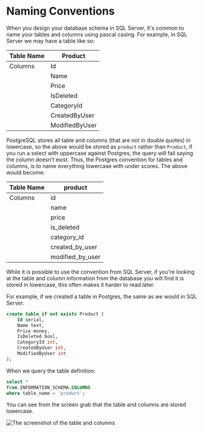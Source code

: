 # Naming Conventions

When you design your database schema in SQL Server, it's common to name your tables and columns using pascal casing. For example, in SQL Server we may have a table like so:

| Table Name | Product          |
|------------|------------------|
| Columns    | Id               |
|            | Name             |
|            | Price            |
|            | IsDeleted        |
|            | CategoryId       |
|            | CreatedByUser    |
|            | ModifiedByUser   |

PostgreSQL stores all table and columns (that are not in double quotes) in lowercase, so the above would be stored as `product` rather than `Product`, if you run a select with uppercase against Postgres, the query will fail saying the column doesn’t exist. Thus, the Postgres convention for tables and columns, is to name everything lowercase with under scores. The above would become:

| Table Name | product          |
|------------|------------------|
| Columns    | id               |
|            | name             |
|            | price            |
|            | is_deleted       |
|            | category_id      |
|            | created_by_user  |
|            | modified_by_user |

While it is possible to use the convention from SQL Server, if you're looking at the table and column information from the database you will find it is stored in lowercase, this often makes it harder to read later.

For example, if we created a table in Postgres, the same as we would in SQL Server.

```sql
create table if not exists Product (
    Id serial,
    Name text,
    Price money,
    IsDeleted bool,
    CategoryId int,
    CreatedByUser int,
    ModifiedByUser int
);
```

When we query the table definition:

```sql
select *
from INFORMATION_SCHEMA.COLUMNS
where table_name = 'product';
```

You can see from the screen grab that the table and columns are stored lowercase.

![The screenshot of the table and columns](/images/postgres-table-definition.png)
